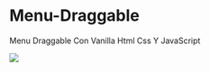 # Menu-Draggable
Menu Draggable Con Vanilla Html Css Y JavaScript

<img src="https://i.ibb.co/P1nHqVx/227874256-385020089813021-241604814857134263-n.gif" />
